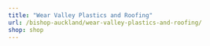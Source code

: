 ```yaml
---
title: "Wear Valley Plastics and Roofing"
url: /bishop-auckland/wear-valley-plastics-and-roofing/
shop: shop
---
```

